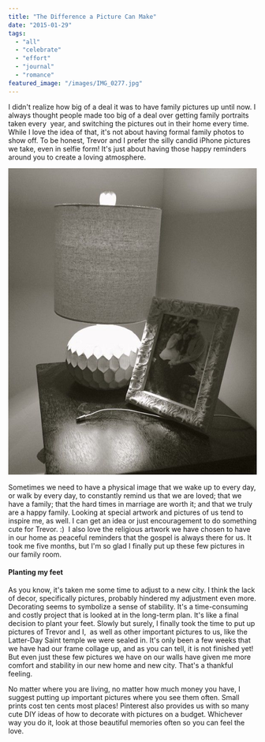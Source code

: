 ```yaml
---
title: "The Difference a Picture Can Make"
date: "2015-01-29"
tags:
  - "all"
  - "celebrate"
  - "effort"
  - "journal"
  - "romance"
featured_image: "/images/IMG_0277.jpg"
---
```


I didn't realize how big of a deal it was to have family pictures up until now. I always thought people made too big of a deal over getting family portraits taken every  year, and switching the pictures out in their home every time. While I love the idea of that, it's not about having formal family photos to show off. To be honest, Trevor and I prefer the silly candid iPhone pictures we take, even in selfie form! It's just about having those happy reminders around you to create a loving atmosphere.

[![hobby lobby lamps, night stand lamps, decorated night stand, newlywed decorating](/images/IMG_0272.jpg)](http://freshlymarried.com/wp-content/uploads/2015/01/IMG_0272.jpg)

Sometimes we need to have a physical image that we wake up to every day, or walk by every day, to constantly remind us that we are loved; that we have a family; that the hard times in marriage are worth it; and that we truly are a happy family. Looking at special artwork and pictures of us tend to inspire me, as well. I can get an idea or just encouragement to do something cute for Trevor. :)  I also love the religious artwork we have chosen to have in our home as peaceful reminders that the gospel is always there for us. It took me five months, but I'm so glad I finally put up these few pictures in our family room.

#### Planting my feet

As you know, it's taken me some time to adjust to a new city. I think the lack of decor, specifically pictures, probably hindered my adjustment even more. Decorating seems to symbolize a sense of stability. It's a time-consuming and costly project that is looked at in the long-term plan. It's like a final decision to plant your feet. Slowly but surely, I finally took the time to put up pictures of Trevor and I,  as well as other important pictures to us, like the Latter-Day Saint temple we were sealed in. It's only been a few weeks that we have had our frame collage up, and as you can tell, it is not finished yet! But even just these few pictures we have on our walls have given me more comfort and stability in our new home and new city. That's a thankful feeling.

No matter where you are living, no matter how much money you have, I suggest putting up important pictures where you see them often. Small prints cost ten cents most places! Pinterest also provides us with so many cute DIY ideas of how to decorate with pictures on a budget. Whichever way you do it, look at those beautiful memories often so you can feel the love.
